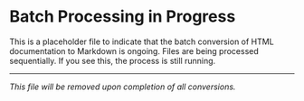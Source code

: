 # Batch Processing in Progress

This is a placeholder file to indicate that the batch conversion of HTML documentation to Markdown is ongoing. Files are being processed sequentially. If you see this, the process is still running.

---
*This file will be removed upon completion of all conversions.*
